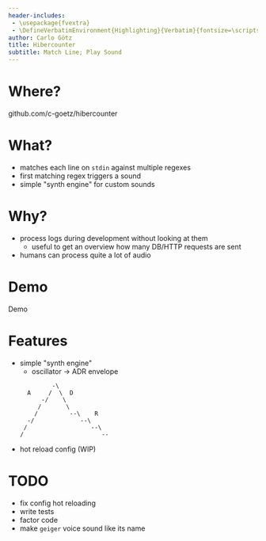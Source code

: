 ```yaml
---
header-includes:
 - \usepackage{fvextra}
 - \DefineVerbatimEnvironment{Highlighting}{Verbatim}{fontsize=\scriptsize,breaklines,breakanywhere=true,commandchars=\\\{\}}
author: Carlo Götz
title: Hibercounter
subtitle: Match Line; Play Sound
---
```


# Where?

github.com/c-goetz/hibercounter

# What?

- matches each line on `stdin` against multiple regexes
- first matching regex triggers a sound
- simple "synth engine" for custom sounds

# Why?

- process logs during development without looking at them
    - useful to get an overview how many DB/HTTP requests are sent
- humans can process quite a lot of audio

# Demo

Demo

# Features

- simple "synth engine"
    - oscillator -> ADR envelope
    ```
             -\                   
      A     /  \  D               
          -/    \                 
         /       \                
        /         --\    R        
      -/             --\          
     /                  --\       
    /                      --     
    ```
- hot reload config (WIP)

# TODO

- fix config hot reloading
- write tests
- factor code
- make `geiger` voice sound like its name
